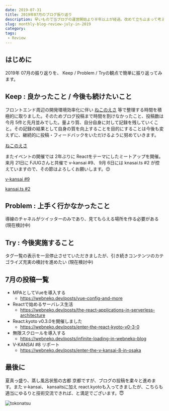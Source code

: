 ```yaml
---
date: 2019-07-31
title: 2019年07月のブログ振り返り
description: 早いもので当ブログの運営開始より半年以上が経過。改めて立ち止まって考えることも必要ですね。
slug: monthly-blog-review-july-in-2019
category: 
tags: 
 - Review
---
```


## はじめに

2019年 07月の振り返りを、 Keep / Problem / Tryの観点で簡単に振り返ってみます。

## Keep : 良かったこと / 今後も続けたいこと

フロントエンド周辺の開発環境効率化に伴い [ねこのえさ](https://nekohack.app/) 等で整理する時間を積極的に取りました。そのためブログ投稿まで時間を割けなかったこと、投稿数は今月 5件と先月並みでした。量より質、自分自身に対して記録を残していくこと。その記録の結果として自身の質を向上することを目的にすることは今後も変えずに、継続的に投稿・フィードバックをいただけるように努めていきます。

<a class="link-preview" href="https://nekohack.app">ねこのえさ</a>

またイベントの開催では 2年ぶりに Reactをテーマにしたミートアップを開催。来月 21日に FJUGさんと共催で v-kansai #9、 9月 6日には knasai.ts #2 が控えていますので、その節はよろしくお願いします。😊

<a class="link-preview" href="https://vuekansai.connpass.com/event/137411/">v-kansai #9</a>

<a class="link-preview" href="https://kansaits.connpass.com/event/131541/">kansai.ts #2</a>

## Problem : 上手く行かなかったこと

導線のチャネルがツイッターのみであり、見てもらえる場所を作る必要がある (現在検討中)

## Try : 今後実施すること

タグ一覧の表示を一旦停止させていただきましたが、引き続きコンテンツのカテゴライズ充実の検討を進めたい (現在検討中)

## 7月の投稿一覧

- MPAとしてVueを導入する
   - https://webneko.dev/posts/vue-config-and-more
- Reactで始めるサーバレス生活
   - https://webneko.dev/posts/the-react-applications-in-serverless-architecture
- React.kyoto v0.3.0を開催しました
   - https://webneko.dev/posts/enter-the-react-kyoto-v0-3-0
- 無限スクロールを導入する
   - https://webneko.dev/posts/infinite-loading-in-webneko-blog
- V-KANSAI #8 リポート
   - https://webneko.dev/posts/enter-the-v-kansai-8-in-osaka

## 最後に

夏真っ盛り、蒸し風呂状態の古都 京都ですが、ブログの投稿を粛々と進めます。また v-kansai、 kansaitsに加え react.kyotoも入ってきましたが、こちらも適当にゆるりと技術交流できれば、と満足でございます。😇

![tokonatsu](//images.ctfassets.net/gzkue3szf85p/4JvKwWeAL2zxPIX15cOHJ6/06f00622bffef24645b2a071a7f32256/tokonatsu.png)
